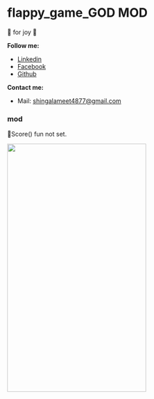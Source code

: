 # flappy_game_GOD MOD
 🛑 for joy 🛑
 
 **Follow me:**
- [Linkedin](https://www.linkedin.com/in/meet4877/)
- [Facebook](https://www.facebook.com/meet4877)
- [Github](https://github.com/Meet4877)

**Contact me:**
- Mail: <a href="shingalameet4877@gmail.com">shingalameet4877@gmail.com</a>

### mod
 🛑Score() fun not set.

<img src="images/goddmodd.gif" height="570" width ="320" >
